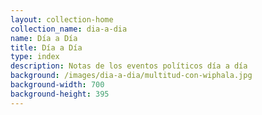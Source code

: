 ```yaml
---
layout: collection-home
collection_name: dia-a-dia
name: Día a Día
title: Día a Día
type: index
description: Notas de los eventos políticos día a día
background: /images/dia-a-dia/multitud-con-wiphala.jpg
background-width: 700
background-height: 395
---
```

